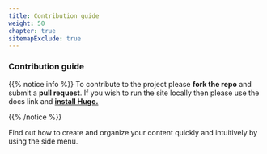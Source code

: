 ```yaml
---
title: Contribution guide
weight: 50
chapter: true
sitemapExclude: true
---
```


### **Contribution guide**

{{% notice info %}}
To contribute to the project please **fork the repo** and submit a **pull request**.
If you wish to run the site locally then please use the docs link and **[install Hugo.](https://gohugo.io/getting-started/)**

{{% /notice %}}


Find out how to create and organize your content quickly and intuitively by using the side menu.